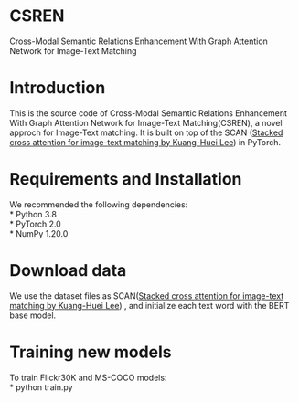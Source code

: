 # CSREN
Cross-Modal Semantic Relations Enhancement With Graph Attention Network for Image-Text Matching
# Introduction
This is the source code of Cross-Modal Semantic Relations Enhancement With Graph Attention Network for Image-Text Matching(CSREN), a novel approch for Image-Text matching. It is built on top of the SCAN ([Stacked cross attention for image-text matching by Kuang-Huei Lee](https://github.com/kuanghuei/SCAN)) in PyTorch.
# Requirements and Installation
We recommended the following dependencies:
<br>* Python 3.8
<br>* PyTorch 2.0
<br>* NumPy 1.20.0
<!-- <br>* TensorBoard -->
# Download data
We use the dataset files as SCAN([Stacked cross attention for image-text matching by Kuang-Huei Lee](https://github.com/kuanghuei/SCAN)) , and initialize each text word with the BERT base model.
# Training new models
To train Flickr30K and MS-COCO models:
<br>* python train.py

